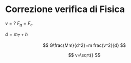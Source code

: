 # Correzione verifica di Fisica

$v=?$
$F_g=F_c$

$d=m_T+h$

$$
G\frac{Mm}{d^2}=m	frac{v^2}{d}
$$


$$
v=\sqrt{}
$$
<!--stackedit_data:
eyJoaXN0b3J5IjpbMTMyNjc1NTQzNSwtNTQ0NDA4OTE1XX0=
-->